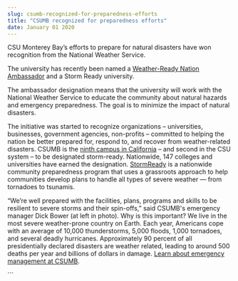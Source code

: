 ```yaml
---
slug: csumb-recognized-for-preparedness-efforts
title: "CSUMB recognized for preparedness efforts"
date: January 01 2020
---
```


 
<p>
  CSU Monterey Bay’s efforts to prepare for natural disasters have won
  recognition from the National Weather Service.
</p>
<p>
  The university has recently been named a
  <a
    href="https://www.nws.noaa.gov/com/weatherreadynation/ambassadors.html#.U6xKxv1D7Ys"
    >Weather-Ready Nation Ambassador</a
  >
  and a Storm Ready university.
</p>
<p>
  The ambassador designation means that the university will work with the
  National Weather Service to educate the community about natural hazards and
  emergency preparedness. The goal is to minimize the impact of natural
  disasters.
</p>
<p>
  The initiative was started to recognize organizations – universities,
  businesses, government agencies, non-profits – committed to helping the nation
  be better prepared for, respond to, and recover from weather-related
  disasters. CSUMB is the
  <a href="https://www.stormready.noaa.gov/university.htm"
    >ninth campus in California</a
  >
  – and second in the CSU system – to be designated storm-ready. Nationwide, 147
  colleges and universities have earned the designation.
  <a href="https://www.stormready.noaa.gov/">StormReady</a> is a nationwide
  community preparedness program that uses a grassroots approach to help
  communities develop plans to handle all types of severe weather — from
  tornadoes to tsunamis.
</p>
<p>
  “We’re well prepared with the facilities, plans, programs and skills to be
  resilient to severe storms and their spin-offs,” said CSUMB's emergency
  manager Dick Bower (at left in photo). Why is this important? We live in the
  most severe weather-prone country on Earth. Each year, Americans cope with an
  average of 10,000 thunderstorms, 5,000 floods, 1,000 tornadoes, and several
  deadly hurricanes. Approximately 90 percent of all presidentially declared
  disasters are weather related, leading to around 500 deaths per year and
  billions of dollars in damage.
  <a href="https://police.csumb.edu/emergency-management"
    >Learn about emergency management at CSUMB</a
  >.
</p>
```

